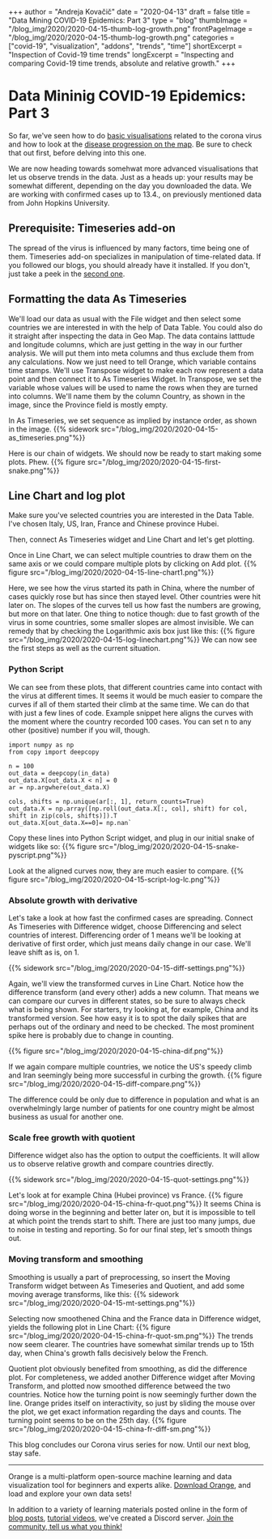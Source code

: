 +++
author = "Andreja Kovačič"
date = "2020-04-13"
draft = false
title = "Data Mining COVID-19 Epidemics: Part 3"
type = "blog"
thumbImage = "/blog_img/2020/2020-04-15-thumb-log-growth.png"
frontPageImage = "/blog_img/2020/2020-04-15-thumb-log-growth.png"
categories = ["covid-19", "visualization", "addons", "trends", "time"]
shortExcerpt = "Inspection of Covid-19 time trends"
longExcerpt = "Inspecting and comparing Covid-19 time trends, absolute and relative growth."
+++

# Data Mininig COVID-19 Epidemics: Part 3

So far, we've seen how to do [basic visualisations](https://orange.biolab.si/blog/2020/2020-04-02-covid-19-basic/) related to the corona virus and how to look at the [disease progression on the map](https://orange.biolab.si/blog/2020/2020-04-09-covid-19-part-2/). Be sure to check that out first, before delving into this one. 

We are now heading towards somehwat more advanced visualisations that let us observe trends in the data. Just as a heads up: your results may be somewhat different, depending on the day you downloaded the data. We are working with confirmed cases up to 13.4., on previously mentioned data from John Hopkins University.

## Prerequisite: Timeseries add-on
The spread of the virus is influenced by many factors, time being one of them. Timeseries add-on specializes in manipulation of time-related data. If you followed our blogs, you should already have it installed. If you don't, just take a peek in the [second one](https://orange.biolab.si/blog/2020/2020-04-09-covid-19-part-2/).

## Formatting the data As Timeseries
We'll load our data as usual with the File widget and then select some countries we are interested in with the help of Data Table. You could also do it straight after inspecting the data in Geo Map.
The data contains latttude and longitude columns, which are just getting in the way in our further analysis. We will put them into meta columns and thus exclude them from any calculations.
Now we just need to tell Orange, which variable contains time stamps. We'll use Transpose widget to make each row represent a data point and then connect it to As Timeseries Widget.
In Transpose, we set the variable whose values will be used to name the rows when they are turned into columns. We'll name them by the column Country, as shown in the image, since the Province field is mostly empty.

In As Timeseries, we set sequence as implied by instance order, as shown in the image.
{{% sidework src="/blog_img/2020/2020-04-15-as_timeseries.png"%}}

 
Here is our chain of widgets. We should now be ready to start making some plots. Phew. 
{{% figure src="/blog_img/2020/2020-04-15-first-snake.png"%}}

## Line Chart and log plot
Make sure you've selected countries you are interested in the Data Table. I've chosen Italy, US, Iran, France and Chinese province Hubei.

Then, connect As Timeseries widget and Line Chart and let's get plotting.

Once in Line Chart, we can select multiple countries to draw them on the same axis or we could compare multiple plots by clicking on Add plot.
{{% figure src="/blog_img/2020/2020-04-15-line-chart1.png"%}}

Here, we see how the virus started its path in China, where the number of cases quickly rose but has since then stayed level. Other countries were hit later on. The slopes of the curves tell us how fast the numbers are growing, but more on that later. One thing to notice though: due to fast growth of the virus in some countries, some smaller slopes are almost invisible. We can remedy that by checking the Logarithmic axis box just like this:
{{% figure src="/blog_img/2020/2020-04-15-log-linechart.png"%}}
We can now see the first steps as well as the current situation.

### Python Script
We can see from these plots, that different countries came into contact with the virus at different times. It seems it would be much easier to compare the curves if all of them started their climb at the same time. We can do that with just a few lines of code. Example snippet here aligns the curves with the moment where the country recorded 100 cases. You can set n to any other (positive) number if you will, though.

```
import numpy as np
from copy import deepcopy

n = 100
out_data = deepcopy(in_data)
out_data.X[out_data.X < n] = 0
ar = np.argwhere(out_data.X)

cols, shifts = np.unique(ar[:, 1], return_counts=True)
out_data.X = np.array([np.roll(out_data.X[:, col], shift) for col, shift in zip(cols, shifts)]).T
out_data.X[out_data.X==0]= np.nan`
```
Copy these lines into Python Script widget, and plug in our initial snake of widgets like so:
{{% figure src="/blog_img/2020/2020-04-15-snake-pyscript.png"%}}

Look at the aligned curves now, they are much easier to compare.
{{% figure src="/blog_img/2020/2020-04-15-script-log-lc.png"%}}


### Absolute growth with derivative
Let's take a look at how fast the confirmed cases are spreading. Connect As Timeseries with Difference widget, choose Differencing and select countries of interest. Differencing order of 1 means we'll be looking at derivative of first order, which just means daily change in our case. We'll leave shift as is, on 1. 

{{% sidework src="/blog_img/2020/2020-04-15-diff-settings.png"%}}

Again, we'll view the transformed curves in Line Chart. Notice how the difference transform (and every other) adds a new column. That means we can compare our curves in different states, so be sure to always check what is being shown. 
For starters, try looking at, for example, China and its transformed version. See how easy it is to spot the daily spikes that are perhaps out of the ordinary and need to be checked. The most prominent spike here is probably due to change in counting. 

{{% figure src="/blog_img/2020/2020-04-15-china-dif.png"%}}

If we again compare multiple countries, we notice the US's speedy climb and Iran seemingly being more successful in curbing the growth. 
{{% figure src="/blog_img/2020/2020-04-15-diff-compare.png"%}}

The difference could be only due to difference in population and what is an overwhelmingly large number of patients for one country might be almost business as usual for another one. 

### Scale free growth with quotient
Difference widget also has the option to output the coefficients. It will allow us to observe relative growth and compare countries directly.

{{% sidework src="/blog_img/2020/2020-04-15-quot-settings.png"%}}

Let's look at for example China (Hubei province) vs France.
{{% figure src="/blog_img/2020/2020-04-15-china-fr-quot.png"%}}
It seems China is doing worse in the beginning and better later on, but it is impossible to tell at which point the trends start to shift. There are just too many jumps, due to noise in testing and reporting. So for our final step, let's smooth things out.

### Moving transform and smoothing
Smoothing is usually a part of preprocessing, so insert the Moving Transform widget between As Timeseries and Quotient, and add some moving average transforms, like this:
{{% sidework src="/blog_img/2020/2020-04-15-mt-settings.png"%}}

Selecting now smoothened China and the France data in Difference widget, yields the following plot in Line Chart:
{{% figure src="/blog_img/2020/2020-04-15-china-fr-quot-sm.png"%}}
The trends now seem clearer. The countries have somewhat similar trends up to 15th day, when China's growth falls decisively below the French.

Quotient plot obviously benefited from smoothing, as did the difference plot. For completeness, we added another Difference widget after Moving Transform, and plotted now smoothed difference betweed the two countries. Notice how the turning point is now seemingly further down the line. Orange prides itself on interactivity, so just by sliding the mouse over the plot, we get exact information regarding the days and counts. The turning point seems to be on the 25th day.
{{% figure src="/blog_img/2020/2020-04-15-china-fr-diff-sm.png"%}}

This blog concludes our Corona virus series for now. Until our next blog, stay safe.

---

Orange is a multi-platform open-source machine learning and data visualization tool for beginners and experts alike. [Download Orange](https://orange.biolab.si/download), and load and explore your own data sets!

In addition to a variety of learning materials posted online in the form of
 [blog posts](https://orange.biolab.si/blog/), [tutorial videos](https://www.youtube.com/playlist?list=PLmNPvQr9Tf-ZSDLwOzxpvY-HrE0yv-8Fy), we've created a Discord server. [Join the community, tell us what you think!](https://discord.gg/FWrfeXV)
